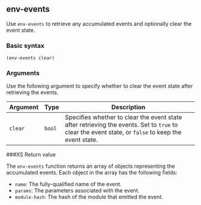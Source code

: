 ## env-events

Use `env-events` to retrieve any accumulated events and optionally clear the event state.

### Basic syntax

`(env-events clear)`

### Arguments

Use the following argument to specify whether to clear the event state after retrieving the events.

| Argument | Type | Description |
| --- | --- | --- |
| `clear` | `bool` | Specifies whether to clear the event state after retrieving the events. Set to `true` to clear the event state, or `false` to keep the event state. |

###XS Return value

The `env-events` function returns an array of objects representing the accumulated events. Each object in the array has the following fields:

- `name`: The fully-qualified name of the event.
- `params`: The parameters associated with the event.
- `module-hash`: The hash of the module that emitted the event.
